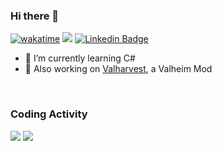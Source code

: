 ### Hi there 👋

[![wakatime](https://wakatime.com/badge/user/0c259b1f-a148-48d6-88ff-3c966197acef.svg)](https://wakatime.com/@0c259b1f-a148-48d6-88ff-3c966197acef) ![](https://komarev.com/ghpvc/?username=Frenvius&label=Profile+Views&style=flat&color=gray) [![Linkedin Badge](https://img.shields.io/badge/-LinkedIn-blue?style=flat&logo=LinkedIn&logoColor=white)](https://www.linkedin.com/in/frenvius/)

- 🌱 I’m currently learning C#
- 🔭 Also working on [Valharvest](https://github.com/frenvius/valharvest), a Valheim Mod

<!--
**Frenvius/frenvius** is a ✨ _special_ ✨ repository because its `README.md` (this file) appears on your GitHub profile.

Here are some ideas to get you started:

- 👯 I’m looking to collaborate on ...
- 🤔 I’m looking for help with ...
- 💬 Ask me about ...
- 📫 How to reach me: ...
- 😄 Pronouns: ...
- ⚡ Fun fact: ...
-->

<br>

### Coding Activity
![](https://wakatime.com/share/@Frenvius/9cb60484-dc7d-42fc-bdff-d3d4d4e1281c.svg#gh-dark-mode-only)
![](https://wakatime.com/share/@Frenvius/7c66a896-6cb8-4bde-9f96-23aceccfe097.svg#gh-light-mode-only)
